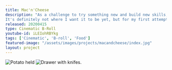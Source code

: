 ```yaml
---
title: Mac'n'Cheese
description: "As a challenge to try something new and build new skills, I created a short «cinematic food b-roll» sequence. My flatmate was cooking and I filmed him. Then I cut together a fast paced clip with a focus on sound design.<br/><br/>
It's definitely not where I want it to be yet, but for my first attempt I am quite happy with it. Already looking forward to the next one!"
released: 20200415
type: Cinematic B-Roll
youtube-id: iLEIohRBYkg
tags: ['Cinematic', 'B-roll', 'Food']
featured-image: "/assets/images/projects/macandcheese/index.jpg"
layout: project
---
```


<div class="flickity_container">
    <img src="{{ site.url }}/assets/images/projects/macandcheese/potato.jpg" alt="Potato held" />
    <img src="{{ site.url }}/assets/images/projects/macandcheese/knifes.jpg" alt="Drawer with knifes." />
</div>
